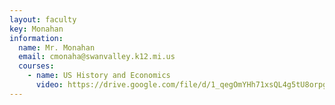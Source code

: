 ```yaml
---
layout: faculty
key: Monahan
information:
  name: Mr. Monahan
  email: cmonaha@swanvalley.k12.mi.us
  courses:
    - name: US History and Economics
      video: https://drive.google.com/file/d/1_qegOmYHh71xsQL4g5tU8orpgBwSRlP2/preview
---
```

